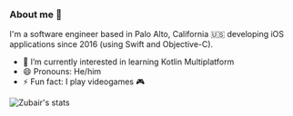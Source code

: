 ### About me 👋

I'm a software engineer based in Palo Alto, California 🇺🇸 developing iOS applications since 2016 (using Swift and Objective-C).

- 🔭 I’m currently interested in learning Kotlin Multiplatform
- 😄 Pronouns: He/him
- ⚡ Fun fact: I play videogames 🎮


![Zubair's stats](https://github-readme-stats.vercel.app/api?username=zubair&hide=prs,issues,contribs&theme=radical&show_icons=true&count_private=true)
